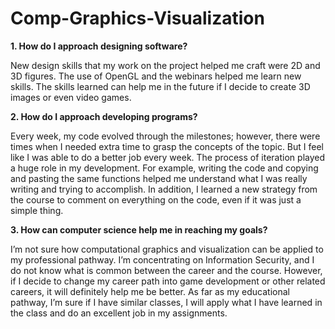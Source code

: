 # Comp-Graphics-Visualization

**1.	How do I approach designing software?**

New design skills that my work on the project helped me craft were 2D and 3D figures. The use of OpenGL and the webinars helped me learn new skills. The skills learned can help me in the future if I decide to create 3D images or even video games.


**2.	How do I approach developing programs?**

Every week, my code evolved through the milestones; however, there were times when I needed extra time to grasp the concepts of the topic. But I feel like I was able to do a better job every week. The process of iteration played a huge role in my development. For example, writing the code and copying and pasting the same functions helped me understand what I was really writing and trying to accomplish. In addition, I learned a new strategy from the course to comment on everything on the code, even if it was just a simple thing.  

**3.	How can computer science help me in reaching my goals?**

I’m not sure how computational graphics and visualization can be applied to my professional pathway. I’m concentrating on Information Security, and I do not know what is common between the career and the course. However, if I decide to change my career path into game development or other related careers, it will definitely help me be better. As far as my educational pathway, I’m sure if I have similar classes, I will apply what I have learned in the class and do an excellent job in my assignments. 
